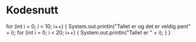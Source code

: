 # Kodesnutt

for (int i = 0; i < 10; i++) {
        System.out.println("Tallet er og det er veldig pent" + i);
	for (int i = 0; i < 20; i++) {
            System.out.println("Tallet er " + i);
        }
}
